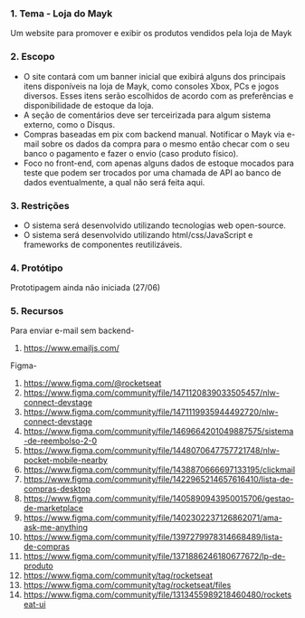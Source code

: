 ### 1. Tema - Loja do Mayk

  Um website para promover e exibir os produtos vendidos pela loja de Mayk

### 2. Escopo

  * O site contará com um banner inicial que exibirá alguns dos principais itens disponíveis na loja de Mayk, como consoles Xbox, PCs e jogos diversos. Esses itens serão escolhidos de acordo com as preferências e disponibilidade de estoque da loja.
  * A seção de comentários deve ser terceirizada para algum sistema externo, como o Disqus.
  * Compras baseadas em pix com backend manual. Notificar o Mayk via e-mail sobre os dados da compra para o mesmo então checar com o seu banco o pagamento e fazer o envio (caso produto físico).
  * Foco no front-end,  com apenas alguns dados de estoque mocados para teste que podem ser trocados por uma chamada de API ao banco de dados eventualmente, a qual não será feita aqui.

### 3. Restrições

  * O sistema será desenvolvido utilizando tecnologias web open-source.
  * O sistema será desenvolvido utilizando html/css/JavaScript e frameworks de componentes reutilizáveis.
  
### 4. Protótipo

  Prototipagem ainda não iniciada (27/06)

### 5. Recursos

Para enviar e-mail sem backend-
1. https://www.emailjs.com/ 

Figma-
1. https://www.figma.com/@rocketseat
2. https://www.figma.com/community/file/1471120839033505457/nlw-connect-devstage
3. https://www.figma.com/community/file/1471119935944492720/nlw-connect-devstage
4. https://www.figma.com/community/file/1469664201049887575/sistema-de-reembolso-2-0
5. https://www.figma.com/community/file/1448070647757721748/nlw-pocket-mobile-nearby
6. https://www.figma.com/community/file/1438870666697133195/clickmail
7. https://www.figma.com/community/file/1422965214657616410/lista-de-compras-desktop
8. https://www.figma.com/community/file/1405890943950015706/gestao-de-marketplace
9. https://www.figma.com/community/file/1402302237126862071/ama-ask-me-anything
10. https://www.figma.com/community/file/1397279978314668489/lista-de-compras
11. https://www.figma.com/community/file/1371886246180677672/lp-de-produto
12. https://www.figma.com/community/tag/rocketseat
13. https://www.figma.com/community/tag/rocketseat/files
14. https://www.figma.com/community/file/1313455989218460480/rocketseat-ui
